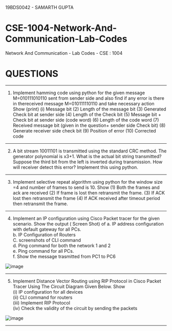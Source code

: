 19BDS0042 - SAMARTH GUPTA

# CSE-1004-Network-And-Communication-Lab-Codes
Network And Communication - Lab Codes - CSE : 1004

# QUESTIONS
-------------------------------------------------------------------------------------------------------------------------------------------------------------------------------

1) Implement hamming code using python for the given message M=010111010110 sent from sender side 
and also find if any error is there in thereceived message M=010111110110 and take necessary action
Show (print)
(i) Message bit
(2) Length of the message bit
(3) Generated Check bit at sender side
(4) Length of the Check bit
(5) Message bit + Check bit at sender side (code word)
(6) Length of the code word
(7) Received message bit (given in the question+ sender side Check bit)
(8) Generate receiver side check bit
(9) Position of error
(10) Corrected code

---------------------------------------------------------------------------------------------------------------------------------

2) A bit stream 10011101 is transmitted using the standard CRC method. 
The generator polynomial is x3+1. What is the actual bit string transmitted? 
Suppose the third bit from the left is inverted during transmission. 
How will receiver detect this error? Implement this using python.

---------------------------------------------------------------------------------------------------------------------------------

3) Implement selective repeat algorithm using python for the window size =4 and number of frames to send is 10.
Show 
(1) Both the frames and ack are received 
(2) If frame is lost then retransmit the frame. 
(3) If ACK lost then retransmit the frame 
(4) If ACK received after timeout period then retransmit the frame.

---------------------------------------------------------------------------------------------------------------------------------

4) Implement an IP configuration using Cisco Packet tracer for the given scenario. Show the output ( Screen Shot) of
a. IP address configuration with default gateway for all PCs.<br/>
b. IP Configuration of Routers<br/>
C. screenshots of CLI command<br/>
d. Ping command for both the network 1 and 2<br/>
e. Ping command for all PCs.<br/>
f. Show the message trasmitted from PC1 to PC6

![image](https://user-images.githubusercontent.com/53513648/120928412-2df7ab00-c702-11eb-91a9-94680a6bda3b.png)

-----------------------------------------------------------------------------------------------------------------------------------

5) Implement Distance Vector Routing using RIP Protocol in Cisco Packet Tracer Using The Circuit Diagram Given Below.
Show<br/>
(i) IP configuration for all devices<br/>
(ii) CLI command for routers <br/>
(iii) Implement RIP Protocol<br/>
(iv) Check the validity of the circuit by sending the packets<br/>

![image](https://user-images.githubusercontent.com/53513648/120928377-0b659200-c702-11eb-8a9e-fa956894415b.png)

------------------------------------------------------------------------------------------------------------------------------------

